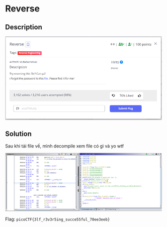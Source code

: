 # **Reverse**

## **Description**

![description](/2023/picoctf2023/reverse_engineering/reverse/images/description.png)

## **Solution**

Sau khi tải file về, mình decompile xem file có gì và yo wtf

![solved](/2023/picoctf2023/reverse_engineering/reverse/images/solved.png)

Flag: `picoCTF{3lf_r3v3r5ing_succe55ful_70ee3eeb}`